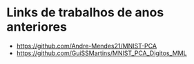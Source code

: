 # Links de trabalhos de anos anteriores

- https://github.com/Andre-Mendes21/MNIST-PCA
- https://github.com/GuiSSMartins/MNIST_PCA_Digitos_MML
